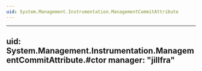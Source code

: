 ```yaml
---
uid: System.Management.Instrumentation.ManagementCommitAttribute
---
```


---
uid: System.Management.Instrumentation.ManagementCommitAttribute.#ctor
manager: "jillfra"
---
